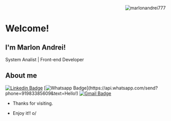 <p align="right">
 <img src="https://github-readme-stats.vercel.app/api?username=marlonandrei777&show_icons=true&bg_color=181818&title_color=FAFAFA&text_color=f5f5f5&icon_color=388afc" alt="marlonandrei777"/>
</p>

# Welcome!
 
## I'm Marlon Andrei!
 
System Analist | Front-end Developer
 
 
## About me 
[![Linkedin Badge](https://img.shields.io/badge/-LinkedIn-blue?style=flat-square&logo=Linkedin&logoColor=white&link=https://www.linkedin.com/in/marlon-sena-3ab8781b6/)](https://www.linkedin.com/in/marlon-sena-3ab8781b6/)
[![Whatsapp Badge](https://img.shields.io/badge/-Whatsapp-4CA143?style=flat-square&labelColor=4CA143&logo=whatsapp&logoColor=white&link=https://api.whatsapp.com/send?phone=91983385609&text=Hello!)](https://api.whatsapp.com/send?phone=91983385609&text=Hello!)
[![Gmail Badge](https://img.shields.io/badge/-Gmail-c14438?style=flat-square&logo=Gmail&logoColor=white&link=mailto:marlon-master@hotmail.com)](mailto:marlon-master@hotmail.com)
 
- Thanks for visiting. 
 
- Enjoy it!! o/
